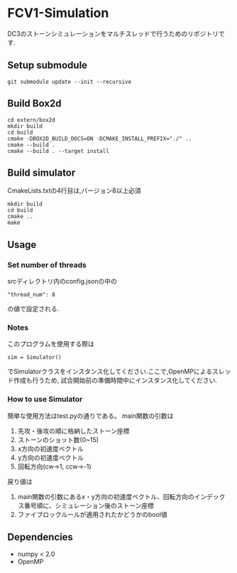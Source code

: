 # FCV1-Simulation
DC3のストーンシミュレーションをマルチスレッドで行うためのリポジトリです.

## Setup submodule
```
git submodule update --init --recursive
```

## Build Box2d
```
cd extern/box2d
mkdir build
cd build
cmake -DBOX2D_BUILD_DOCS=ON -DCMAKE_INSTALL_PREFIX="./" ..
cmake --build .
cmake --build . --target install
```

## Build simulator
CmakeLists.txtの4行目は,バージョン8以上必須
```
mkdir build
cd build
cmake ..
make
```

## Usage
### Set number of threads
srcディレクトリ内のconfig.jsonの中の
```
"thread_num": 8
```
の値で設定される.

### Notes
このプログラムを使用する際は
```
sim = Simulator()
```
でSimulatorクラスをインスタンス化してください.ここで,OpenMPによるスレッド作成も行うため,
試合開始前の準備時間中にインスタンス化してください.


### How to use Simulator
簡単な使用方法はtest.pyの通りである。
main関数の引数は
1. 先攻・後攻の順に格納したストーン座標
2. ストーンのショット数(0~15)
3. x方向の初速度ベクトル
4. y方向の初速度ベクトル
5. 回転方向(cw->1, ccw->-1)

戻り値は
1. main関数の引数にあるx・y方向の初速度ベクトル、回転方向のインデックス番号順に、シミュレーション後のストーン座標
2. ファイブロックルールが適用されたかどうかのbool値

## Dependencies
- numpy < 2.0
- OpenMP
